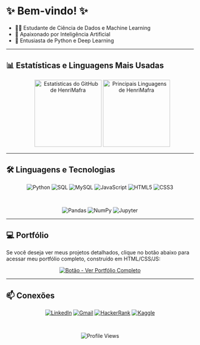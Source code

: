 # ✨ Bem-vindo! ✨

- 👨‍💻 Estudante de Ciência de Dados e Machine Learning
- 🤖 Apaixonado por Inteligência Artificial
- 🐍 Entusiasta de Python e Deep Learning

---

## 📊 Estatísticas e Linguagens Mais Usadas

<div align="center">
  
<img height="180em" src="https://github-readme-stats.vercel.app/api?username=HenriMafra&show_icons=true&theme=radical&hide_border=true&bg_color=0D1117&title_color=00D9FF&icon_color=00D9FF&text_color=FFFFFF" alt="Estatísticas do GitHub de HenriMafra" />
<img height="180em" src="https://github-readme-stats.vercel.app/api/top-langs/?username=HenriMafra&layout=compact&theme=radical&hide_border=true&bg_color=0D1117&title_color=00D9FF&text_color=FFFFFF&langs_count=6" alt="Principais Linguagens de HenriMafra" />

</div>

---

## 🛠️ Linguagens e Tecnologias

<div align="center">

![Python](https://img.shields.io/badge/Python-FFD43B?style=for-the-badge&logo=python&logoColor=blue)
![SQL](https://img.shields.io/badge/SQL-4479A9?style=for-the-badge&logo=mysql&logoColor=white)
![MySQL](https://img.shields.io/badge/MySQL-4479A9?style=for-the-badge&logo=mysql&logoColor=white)
![JavaScript](https://img.shields.io/badge/JavaScript-F7DF1E?style=for-the-badge&logo=javascript&logoColor=black)
![HTML5](https://img.shields.io/badge/HTML5-E34F26?style=for-the-badge&logo=html5&logoColor=white)
![CSS3](https://img.shields.io/badge/CSS3-1572B6?style=for-the-badge&logo=css3&logoColor=white)

<br>

![Pandas](https://img.shields.io/badge/Pandas-150458?style=for-the-badge&logo=pandas&logoColor=white)
![NumPy](https://img.shields.io/badge/NumPy-013243?style=for-the-badge&logo=numpy&logoColor=white)
![Jupyter](https://img.shields.io/badge/Jupyter-F37626?style=for-the-badge&logo=jupyter&logoColor=white)

</div>

---

## 💻 Portfólio

Se você deseja ver meus projetos detalhados, clique no botão abaixo para acessar meu portfólio completo, construído em HTML/CSS/JS:

<div align="center">
    <a href="https://HenriMafra.github.io" target="_blank">
        <img alt="Botão - Ver Portfólio Completo" src="https://img.shields.io/badge/PORTFÓLIO-00D9FF?style=for-the-badge&logo=link&logoColor=black" />
    </a>
</div>

---

## 📫 Conexões

<div align="center">

[![LinkedIn](https://img.shields.io/badge/LinkedIn-0077B5?style=for-the-badge&logo=linkedin&logoColor=white)](https://www.linkedin.com/in/henri-felipe-marques-mafra-961538352/)
[![Gmail](https://img.shields.io/badge/Gmail-D14836?style=for-the-badge&logo=gmail&logoColor=white)](mailto:henri.afly@gmail.com)
[![HackerRank](https://img.shields.io/badge/HackerRank-00EA64?style=for-the-badge&logo=hackerrank&logoColor=black)](https://www.hackerrank.com/profile/henri_afly)
[![Kaggle](https://img.shields.io/badge/Kaggle-20BEFF?style=for-the-badge&logo=kaggle&logoColor=white)](https://www.kaggle.com/henrimafra)

<br>

![Profile Views](https://komarev.com/ghpvc/?username=HR-D5-AI&color=00D9FF&style=for-the-badge&label=VISUALIZAÇÕES)

</div>
